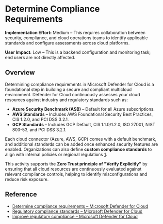 # Determine Compliance Requirements

**Implementation Effort:** Medium – This requires collaboration between security, compliance, and cloud operations teams to identify applicable standards and configure assessments across cloud platforms.

**User Impact:** Low – This is a backend configuration and monitoring task; end users are not directly affected.

## Overview

Determining compliance requirements in Microsoft Defender for Cloud is a foundational step in building a secure and compliant multicloud environment. Defender for Cloud continuously assesses your cloud resources against industry and regulatory standards such as:

- **Azure Security Benchmark (ASB)** – Default for all Azure subscriptions.
- **AWS Standards** – Includes AWS Foundational Security Best Practices, CIS 1.2.0, and PCI DSS 3.2.1.
- **GCP Standards** – Includes GCP Default, CIS 1.1.0/1.2.0, ISO 27001, NIST 800-53, and PCI DSS 3.2.1.

Each cloud connector (Azure, AWS, GCP) comes with a default benchmark, and additional standards can be added once enhanced security features are enabled. Organizations can also define **custom compliance standards** to align with internal policies or regional regulations [1](https://learn.microsoft.com/en-us/azure/defender-for-cloud/plan-multicloud-security-determine-compliance-requirements).

This activity supports the **Zero Trust principle of "Verify Explicitly"** by ensuring that all cloud resources are continuously evaluated against relevant compliance controls, helping to identify misconfigurations and reduce risk exposure.

## Reference

- [Determine compliance requirements – Microsoft Defender for Cloud](https://learn.microsoft.com/en-us/azure/defender-for-cloud/plan-multicloud-security-determine-compliance-requirements)
- [Regulatory compliance standards – Microsoft Defender for Cloud](https://learn.microsoft.com/en-us/azure/defender-for-cloud/concept-regulatory-compliance-standards)
- [Improve regulatory compliance – Microsoft Defender for Cloud](https://learn.microsoft.com/en-us/azure/defender-for-cloud/regulatory-compliance-dashboard)
